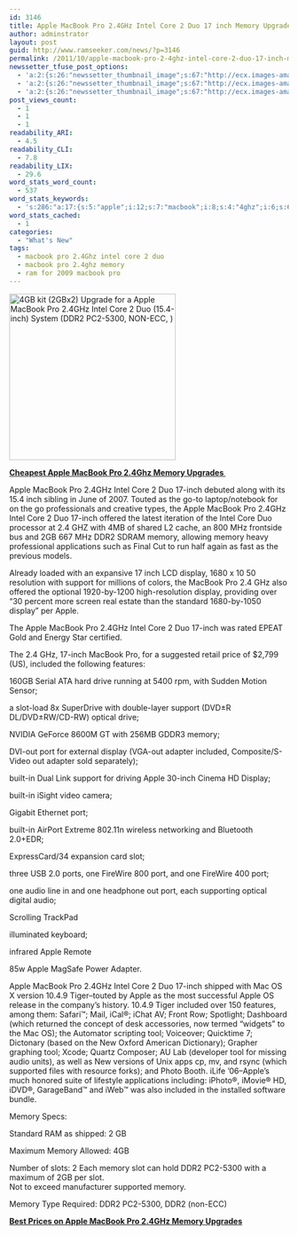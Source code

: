 ```yaml
---
id: 3146
title: Apple MacBook Pro 2.4GHz Intel Core 2 Duo 17 inch Memory Upgrades
author: adminstrator
layout: post
guid: http://www.ramseeker.com/news/?p=3146
permalink: /2011/10/apple-macbook-pro-2-4ghz-intel-core-2-duo-17-inch-memory-upgrades/
newssetter_tfuse_post_options:
  - 'a:2:{s:26:"newssetter_thumbnail_image";s:67:"http://ecx.images-amazon.com/images/I/41Lg-UzU9vL._SL500_AA300_.jpg";s:24:"newssetter_disable_image";s:4:"true";}'
  - 'a:2:{s:26:"newssetter_thumbnail_image";s:67:"http://ecx.images-amazon.com/images/I/41Lg-UzU9vL._SL500_AA300_.jpg";s:24:"newssetter_disable_image";s:4:"true";}'
  - 'a:2:{s:26:"newssetter_thumbnail_image";s:67:"http://ecx.images-amazon.com/images/I/41Lg-UzU9vL._SL500_AA300_.jpg";s:24:"newssetter_disable_image";s:4:"true";}'
post_views_count:
  - 1
  - 1
  - 1
readability_ARI:
  - 4.5
readability_CLI:
  - 7.8
readability_LIX:
  - 29.6
word_stats_word_count:
  - 537
word_stats_keywords:
  - 's:286:"a:17:{s:5:"apple";i:12;s:7:"macbook";i:8;s:4:"4ghz";i:6;s:6:"memory";i:10;s:5:"intel";i:5;s:4:"core";i:5;s:4:"inch";i:8;s:4:"ddr2";i:4;s:7:"display";i:5;s:7:"support";i:3;s:8:"included";i:4;s:4:"slot";i:4;s:4:"port";i:5;s:7:"adapter";i:3;s:5:"built";i:3;s:5:"audio";i:3;s:4:"tool";i:3;}";'
word_stats_cached:
  - 1
categories:
  - "What's New"
tags:
  - macbook pro 2.4Ghz intel core 2 duo
  - macbook pro 2.4ghz memory
  - ram for 2009 macbook pro
---
```

[<img class="alignleft" title="Best Price MacBook Pro 2.4Ghz Memory Upgrades" src="http://ecx.images-amazon.com/images/I/41Lg-UzU9vL._SL500_AA300_.jpg" alt="4GB kit (2GBx2) Upgrade for a Apple MacBook Pro 2.4GHz Intel Core 2 Duo (15.4-inch) System (DDR2 PC2-5300, NON-ECC, )" width="300" height="300" />][1]

**[Cheapest Apple MacBook Pro 2.4Ghz Memory Upgrades ][1]**

Apple MacBook Pro 2.4GHz Intel Core 2 Duo 17-inch debuted along with its 15.4 inch sibling in June of 2007. Touted as the go-to laptop/notebook for on the go professionals and creative types, the Apple MacBook Pro 2.4GHz Intel Core 2 Duo 17-inch offered the latest iteration of the Intel Core Duo processor at 2.4 GHZ with 4MB of shared L2 cache, an 800 MHz frontside bus and 2GB 667 MHz DDR2 SDRAM memory, allowing memory heavy professional applications such as Final Cut to run half again as fast as the previous models.

Already loaded with an expansive 17 inch LCD display, 1680 x 10 50 resolution with support for millions of colors, the MacBook Pro 2.4 GHz also offered the optional 1920-by-1200 high-resolution display, providing over “30 percent more screen real estate than the standard 1680-by-1050 display” per Apple.

The Apple MacBook Pro 2.4GHz Intel Core 2 Duo 17-inch was rated EPEAT Gold and Energy Star certified.

The 2.4 GHz, 17-inch MacBook Pro, for a suggested retail price of $2,799 (US), included the following features:

160GB Serial ATA hard drive running at 5400 rpm, with Sudden Motion Sensor;

a slot-load 8x SuperDrive with double-layer support (DVD±R DL/DVD±RW/CD-RW) optical drive;

NVIDIA GeForce 8600M GT with 256MB GDDR3 memory;

DVI-out port for external display (VGA-out adapter included, Composite/S-Video out adapter sold separately);

built-in Dual Link support for driving Apple 30-inch Cinema HD Display;

built-in iSight video camera;

Gigabit Ethernet port;

built-in AirPort Extreme 802.11n wireless networking and Bluetooth 2.0+EDR;

ExpressCard/34 expansion card slot;

three USB 2.0 ports, one FireWire 800 port, and one FireWire 400 port;

one audio line in and one headphone out port, each supporting optical digital audio;

Scrolling TrackPad

illuminated keyboard;

infrared Apple Remote

85w Apple MagSafe Power Adapter.

Apple MacBook Pro 2.4GHz Intel Core 2 Duo 17-inch shipped with Mac OS X version 10.4.9 Tiger&#8211;touted by Apple as the most successful Apple OS release in the company&#8217;s history. 10.4.9 Tiger included over 150 features, among them: Safari™; Mail, iCal®; iChat AV; Front Row; Spotlight; Dashboard (which returned the concept of desk accessories, now termed “widgets” to the Mac OS); the Automator scripting tool; Voiceover; Quicktime 7; Dictonary (based on the New Oxford American Dictionary); Grapher graphing tool; Xcode; Quartz Composer; AU Lab (developer tool for missing audio units), as well as New versions of Unix apps cp, mv, and rsync (which supported files with resource forks); and Photo Booth. iLife &#8217;06&#8211;Apple&#8217;s much honored suite of lifestyle applications including: iPhoto®, iMovie® HD, iDVD®, GarageBand™ and iWeb™ was also included in the installed software bundle.

Memory Specs:

Standard RAM as shipped: 2 GB

Maximum Memory Allowed: 4GB

Number of slots: 2 Each memory slot can hold DDR2 PC2-5300 with a maximum of 2GB per slot.  
Not to exceed manufacturer supported memory.

Memory Type Required: DDR2 PC2-5300, DDR2 (non-ECC)

[**Best Prices on Apple MacBook Pro 2.4GHz Memory Upgrades**][1]

 [1]: http://www.amazon.com/gp/product/B004AQKFVE/ref=as_li_ss_tl?ie=UTF8&tag=ramseeker-20&linkCode=as2&camp=217145&creative=399373&creativeASIN=B004AQKFVE